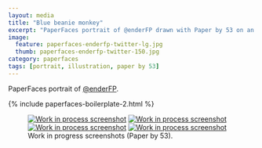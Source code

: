 ```yaml
---
layout: media
title: "Blue beanie monkey"
excerpt: "PaperFaces portrait of @enderFP drawn with Paper by 53 on an iPad."
image: 
  feature: paperfaces-enderfp-twitter-lg.jpg
  thumb: paperfaces-enderfp-twitter-150.jpg
category: paperfaces
tags: [portrait, illustration, paper by 53]
---
```


PaperFaces portrait of <a href="http://twitter.com/enderFP">@enderFP</a>.

{% include paperfaces-boilerplate-2.html %}

<figure class="half">
	<a href="{{ site.url }}/images/paperfaces-enderfp-process-1-lg.jpg"><img src="{{ site.url }}/images/paperfaces-enderfp-process-1-600.jpg" alt="Work in process screenshot"></a>
	<a href="{{ site.url }}/images/paperfaces-enderfp-process-2-lg.jpg"><img src="{{ site.url }}/images/paperfaces-enderfp-process-2-600.jpg" alt="Work in process screenshot"></a>
	<a href="{{ site.url }}/images/paperfaces-enderfp-process-3-lg.jpg"><img src="{{ site.url }}/images/paperfaces-enderfp-process-3-600.jpg" alt="Work in process screenshot"></a>
	<a href="{{ site.url }}/images/paperfaces-enderfp-process-4-lg.jpg"><img src="{{ site.url }}/images/paperfaces-enderfp-process-4-600.jpg" alt="Work in process screenshot"></a>
	<figcaption>Work in progress screenshots (Paper by 53).</figcaption>
</figure>